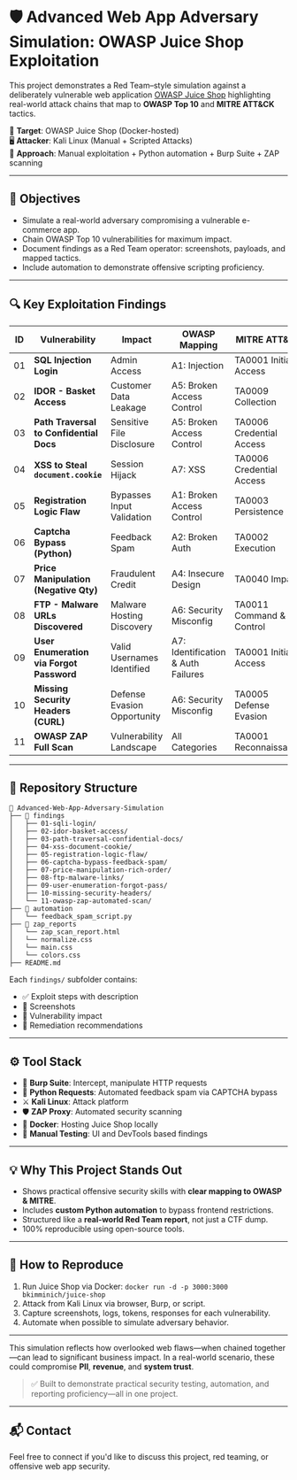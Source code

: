 
# 🛡️ Advanced Web App Adversary Simulation: OWASP Juice Shop Exploitation

This project demonstrates a Red Team–style simulation against a deliberately vulnerable web application [OWASP Juice Shop](https://owasp.org/www-project-juice-shop/) highlighting real-world attack chains that map to **OWASP Top 10** and **MITRE ATT&CK** tactics.

📍 **Target**: OWASP Juice Shop (Docker-hosted)  
🖥️ **Attacker**: Kali Linux (Manual + Scripted Attacks)  
🧪 **Approach**: Manual exploitation + Python automation + Burp Suite + ZAP scanning

---

## 🎯 Objectives

- Simulate a real-world adversary compromising a vulnerable e-commerce app.
- Chain OWASP Top 10 vulnerabilities for maximum impact.
- Document findings as a Red Team operator: screenshots, payloads, and mapped tactics.
- Include automation to demonstrate offensive scripting proficiency.

---

## 🔍 Key Exploitation Findings

| ID | Vulnerability | Impact | OWASP Mapping | MITRE ATT&CK |
|----|----------------|--------|----------------|----------------|
| 01 | **SQL Injection Login** | Admin Access | A1: Injection | TA0001 Initial Access |
| 02 | **IDOR - Basket Access** | Customer Data Leakage | A5: Broken Access Control | TA0009 Collection |
| 03 | **Path Traversal to Confidential Docs** | Sensitive File Disclosure | A5: Broken Access Control | TA0006 Credential Access |
| 04 | **XSS to Steal `document.cookie`** | Session Hijack | A7: XSS | TA0006 Credential Access |
| 05 | **Registration Logic Flaw** | Bypasses Input Validation | A1: Broken Access Control | TA0003 Persistence |
| 06 | **Captcha Bypass (Python)** | Feedback Spam | A2: Broken Auth | TA0002 Execution |
| 07 | **Price Manipulation (Negative Qty)** | Fraudulent Credit | A4: Insecure Design | TA0040 Impact |
| 08 | **FTP - Malware URLs Discovered** | Malware Hosting Discovery | A6: Security Misconfig | TA0011 Command & Control |
| 09 | **User Enumeration via Forgot Password** | Valid Usernames Identified | A7: Identification & Auth Failures | TA0001 Initial Access |
| 10 | **Missing Security Headers (CURL)** | Defense Evasion Opportunity | A6: Security Misconfig | TA0005 Defense Evasion |
| 11 | **OWASP ZAP Full Scan** | Vulnerability Landscape | All Categories | TA0001 Reconnaissance |

---

## 📂 Repository Structure

```plaintext
📁 Advanced-Web-App-Adversary-Simulation
├── 📁 findings
│   ├── 01-sqli-login/
│   ├── 02-idor-basket-access/
│   ├── 03-path-traversal-confidential-docs/
│   ├── 04-xss-document-cookie/
│   ├── 05-registration-logic-flaw/
│   ├── 06-captcha-bypass-feedback-spam/
│   ├── 07-price-manipulation-rich-order/
│   ├── 08-ftp-malware-links/
│   ├── 09-user-enumeration-forgot-pass/
│   ├── 10-missing-security-headers/
│   └── 11-owasp-zap-automated-scan/
├── 📁 automation
│   └── feedback_spam_script.py
├── 📁 zap_reports
│   └── zap_scan_report.html
│   └── normalize.css
│   └── main.css
│   └── colors.css
├── README.md
````

Each `findings/` subfolder contains:

* ✅ Exploit steps with description
* 📸 Screenshots
* 🔐 Vulnerability impact
* 🔁 Remediation recommendations

---

## ⚙️ Tool Stack

* 🔎 **Burp Suite**: Intercept, manipulate HTTP requests
* 🐍 **Python Requests**: Automated feedback spam via CAPTCHA bypass
* ⚔️ **Kali Linux**: Attack platform
* 🛡️ **ZAP Proxy**: Automated security scanning
* 🐳 **Docker**: Hosting Juice Shop locally
* 📸 **Manual Testing**: UI and DevTools based findings

---

## 💡 Why This Project Stands Out

* Shows practical offensive security skills with **clear mapping to OWASP & MITRE**.
* Includes **custom Python automation** to bypass frontend restrictions.
* Structured like a **real-world Red Team report**, not just a CTF dump.
* 100% reproducible using open-source tools.

---

## 🧭 How to Reproduce

1. Run Juice Shop via Docker:
   `docker run -d -p 3000:3000 bkimminich/juice-shop`
2. Attack from Kali Linux via browser, Burp, or script.
3. Capture screenshots, logs, tokens, responses for each vulnerability.
4. Automate when possible to simulate adversary behavior.

---


This simulation reflects how overlooked web flaws—when chained together—can lead to significant business impact. In a real-world scenario, these could compromise **PII**, **revenue**, and **system trust**.

> ✅ Built to demonstrate practical security testing, automation, and reporting proficiency—all in one project.

---

## 📬 Contact

Feel free to connect if you'd like to discuss this project, red teaming, or offensive web app security.



